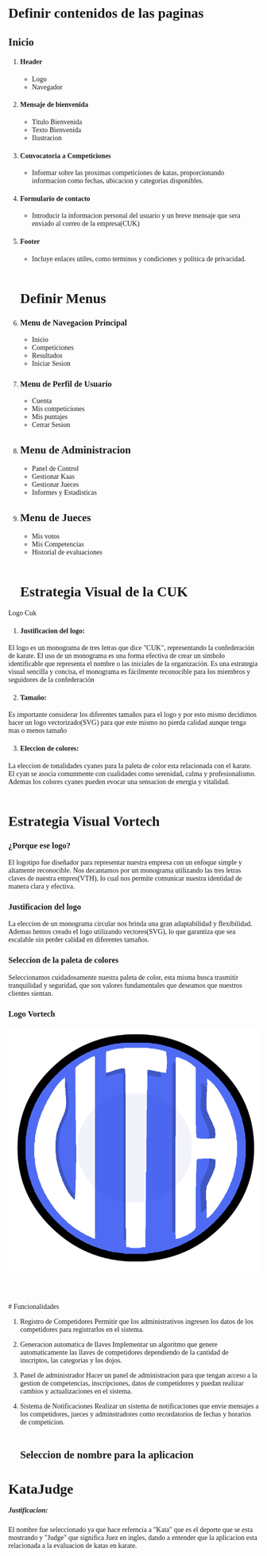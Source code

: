 <div style="font-family: Poppins;">

# Definir contenidos de las paginas

## Inicio

1. #### Header
   * Logo
   * Navegador
  
2. #### Mensaje de bienvenida
   * Titulo Bienvenida
   * Texto Bienvenida
   * Ilustracion

3. #### Convocatoria a Competiciones
   * Informar sobre las proximas competiciones de katas, proporcionando informacion como fechas, ubicacion y categorias disponibles.

4. #### Formulario de contacto
   * Introducir la informacion personal del usuario y un breve mensaje que sera enviado al correo de la empresa(CUK)

5. #### Footer
   * Incluye enlaces utiles, como terminos y condiciones y politica de privacidad.
   <br><br>
   # Definir Menus

1. ### Menu de Navegacion Principal
    * Inicio
    * Competiciones
    * Resultados
    * Iniciar Sesion

2. ### Menu de Perfil de Usuario
    * Cuenta
    * Mis competiciones
    * Mis puntajes
    * Cerrar Sesion

3. ## Menu de Administracion
    * Panel de Control
    * Gestionar Kaas
    * Gestionar Jueces
    * Informes y Estadisticas

4. ## Menu de Jueces
   * Mis votos
   * Mis Competencias
   * Historial de evaluaciones
   <br><br>
   # Estrategia Visual de la CUK

Logo Cuk

1. #### Justificacion del logo:
El logo es un monograma de tres letras que dice "CUK", representando la confederación de karate. El uso de un monograma es una forma efectiva de crear un símbolo identificable que representa el nombre o las iniciales de la organización. Es una estrategia visual sencilla y concisa, el monograma es fácilmente reconocible para los miembros y seguidores de la confederación

2. #### Tamaño:
Es importante considerar los diferentes tamaños para el logo y por esto mismo decidimos hacer un logo vectorizado(SVG) para que este mismo no pierda calidad aunque tenga mas o menos tamaño

3. #### Eleccion de colores:
La eleccion de tonalidades cyanes para la paleta de color esta relacionada con el karate. El cyan se asocia comunmente con cualidades como serenidad, calma y profesionalismo. Ademas los colores cyanes pueden evocar una sensacion de energia y vitalidad.
<br><br>
# Estrategia Visual Vortech

### ¿Porque ese logo?
El logotipo fue diseñador para representar nuestra empresa con un enfoque simple y altamente reconocible. Nos decantamos por un monograma utilizando las tres letras claves de nuestra empres(VTH), lo cual nos permite comunicar nuestra identidad de manera clara y efectiva.

### Justificacion del logo
La eleccion de un monograma circular nos brinda una gran adaptabilidad y flexibilidad. Ademas hemos creado el logo utilizando vectores(SVG), lo que garantiza que sea escalable sin perder calidad en diferentes tamaños.

### Seleccion de la paleta de colores
Seleccionamos cuidadosamente nuestra paleta de color, esta misma busca trasmitir tranquilidad y seguridad, que son valores fundamentales que deseamos que nuestros clientes sientan.

### Logo Vortech
<center>

![\[Title\](EstrategiaVortech.md)](logo.png)

</center>
<br><br>
# Funcionalidades


1. Registro de Competidores
   Permitir que los administrativos ingresen los datos de los competidores para registrarlos en el sistema.

2. Generacion automatica de llaves
   Implementar un algoritmo que genere automaticamente las llaves de competidores dependiendo de la cantidad de inscriptos, las categorias y los dojos.

3. Panel de administrador
   Hacer un panel de administracion para que tengan acceso a la gestion de competencias, inscripciones, datos de competidores y puedan realizar cambios y actualizaciones en el sistema.

4. Sistema de Notificaciones
   Realizar un sistema de notificaciones que envie mensajes a los competidores, jueces y adminstradores como recordatorios de fechas y horarios de competicion.
   <br><br>
   ## Seleccion de nombre para la aplicacion

# KataJudge

##### Justificacion:
El nombre fue seleccionado ya que hace referncia a "Kata" que es el deporte que se esta mostrando y "Judge" que significa Juez en ingles, dando a entender que la aplicacion esta relacionada a la evaluacion de katas en karate.